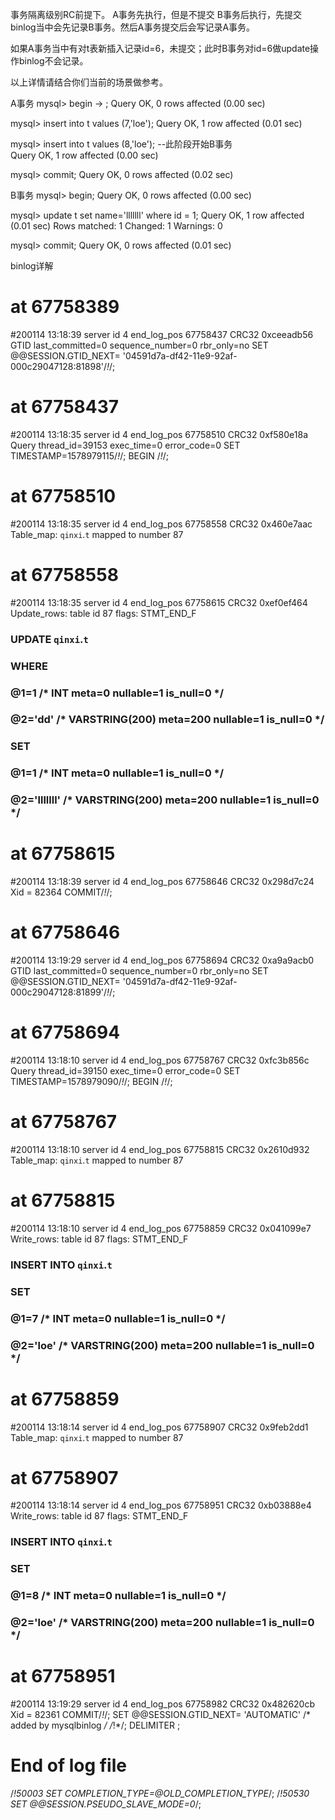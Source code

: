 事务隔离级别RC前提下。
A事务先执行，但是不提交
B事务后执行，先提交
binlog当中会先记录B事务。然后A事务提交后会写记录A事务。

如果A事务当中有对t表新插入记录id=6，未提交；此时B事务对id=6做update操作binlog不会记录。

以上详情请结合你们当前的场景做参考。

A事务
mysql> begin
    -> ;
Query OK, 0 rows affected (0.00 sec)

mysql> insert into t values (7,'loe');
Query OK, 1 row affected (0.01 sec)

mysql> insert into t values (8,'loe');             --此阶段开始B事务  
Query OK, 1 row affected (0.00 sec)

mysql> commit;
Query OK, 0 rows affected (0.02 sec)


B事务
mysql> begin;
Query OK, 0 rows affected (0.00 sec)

mysql> update t set name='lllllll' where id = 1;
Query OK, 1 row affected (0.01 sec)
Rows matched: 1  Changed: 1  Warnings: 0

mysql> commit;
Query OK, 0 rows affected (0.01 sec)


binlog详解
# at 67758389
#200114 13:18:39 server id 4  end_log_pos 67758437 CRC32 0xceeadb56 	GTID	last_committed=0	sequence_number=0	rbr_only=no
SET @@SESSION.GTID_NEXT= '04591d7a-df42-11e9-92af-000c29047128:81898'/*!*/;
# at 67758437
#200114 13:18:35 server id 4  end_log_pos 67758510 CRC32 0xf580e18a 	Query	thread_id=39153	exec_time=0	error_code=0
SET TIMESTAMP=1578979115/*!*/;
BEGIN
/*!*/;
# at 67758510
#200114 13:18:35 server id 4  end_log_pos 67758558 CRC32 0x460e7aac 	Table_map: `qinxi`.`t` mapped to number 87
# at 67758558
#200114 13:18:35 server id 4  end_log_pos 67758615 CRC32 0xef0ef464 	Update_rows: table id 87 flags: STMT_END_F
### UPDATE `qinxi`.`t`
### WHERE
###   @1=1 /* INT meta=0 nullable=1 is_null=0 */
###   @2='dd' /* VARSTRING(200) meta=200 nullable=1 is_null=0 */
### SET
###   @1=1 /* INT meta=0 nullable=1 is_null=0 */
###   @2='lllllll' /* VARSTRING(200) meta=200 nullable=1 is_null=0 */
# at 67758615
#200114 13:18:39 server id 4  end_log_pos 67758646 CRC32 0x298d7c24 	Xid = 82364
COMMIT/*!*/;
# at 67758646
#200114 13:19:29 server id 4  end_log_pos 67758694 CRC32 0xa9a9acb0 	GTID	last_committed=0	sequence_number=0	rbr_only=no
SET @@SESSION.GTID_NEXT= '04591d7a-df42-11e9-92af-000c29047128:81899'/*!*/;
# at 67758694
#200114 13:18:10 server id 4  end_log_pos 67758767 CRC32 0xfc3b856c 	Query	thread_id=39150	exec_time=0	error_code=0
SET TIMESTAMP=1578979090/*!*/;
BEGIN
/*!*/;
# at 67758767
#200114 13:18:10 server id 4  end_log_pos 67758815 CRC32 0x2610d932 	Table_map: `qinxi`.`t` mapped to number 87
# at 67758815
#200114 13:18:10 server id 4  end_log_pos 67758859 CRC32 0x041099e7 	Write_rows: table id 87 flags: STMT_END_F
### INSERT INTO `qinxi`.`t`
### SET
###   @1=7 /* INT meta=0 nullable=1 is_null=0 */
###   @2='loe' /* VARSTRING(200) meta=200 nullable=1 is_null=0 */
# at 67758859
#200114 13:18:14 server id 4  end_log_pos 67758907 CRC32 0x9feb2dd1 	Table_map: `qinxi`.`t` mapped to number 87
# at 67758907
#200114 13:18:14 server id 4  end_log_pos 67758951 CRC32 0xb03888e4 	Write_rows: table id 87 flags: STMT_END_F
### INSERT INTO `qinxi`.`t`
### SET
###   @1=8 /* INT meta=0 nullable=1 is_null=0 */
###   @2='loe' /* VARSTRING(200) meta=200 nullable=1 is_null=0 */
# at 67758951
#200114 13:19:29 server id 4  end_log_pos 67758982 CRC32 0x482620cb 	Xid = 82361
COMMIT/*!*/;
SET @@SESSION.GTID_NEXT= 'AUTOMATIC' /* added by mysqlbinlog */ /*!*/;
DELIMITER ;
# End of log file
/*!50003 SET COMPLETION_TYPE=@OLD_COMPLETION_TYPE*/;
/*!50530 SET @@SESSION.PSEUDO_SLAVE_MODE=0*/;




